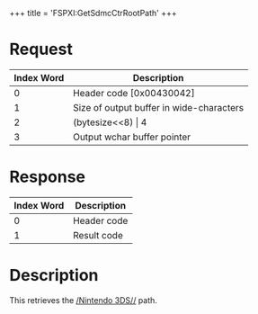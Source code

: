 +++
title = 'FSPXI:GetSdmcCtrRootPath'
+++

# Request

| Index Word | Description                              |
|------------|------------------------------------------|
| 0          | Header code \[0x00430042\]               |
| 1          | Size of output buffer in wide-characters |
| 2          | (bytesize\<\<8) \| 4                     |
| 3          | Output wchar buffer pointer              |

# Response

| Index Word | Description |
|------------|-------------|
| 0          | Header code |
| 1          | Result code |

# Description

This retrieves the [/Nintendo 3DS/<ID0>/<ID1>](SD_Filesystem "wikilink")
path.
